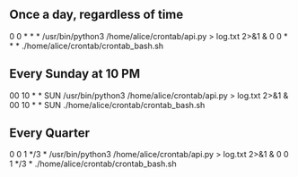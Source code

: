 ## Once a day, regardless of time
0 0 * * * /usr/bin/python3 /home/alice/crontab/api.py > log.txt 2>&1 & 
0 0 * * * ./home/alice/crontab/crontab_bash.sh

## Every Sunday at 10 PM
00 10 * * SUN /usr/bin/python3 /home/alice/crontab/api.py > log.txt 2>&1 & 
00 10 * * SUN ./home/alice/crontab/crontab_bash.sh

## Every Quarter
0 0 1 */3 * /usr/bin/python3 /home/alice/crontab/api.py > log.txt 2>&1 & 
0 0 1 */3 * ./home/alice/crontab/crontab_bash.sh
